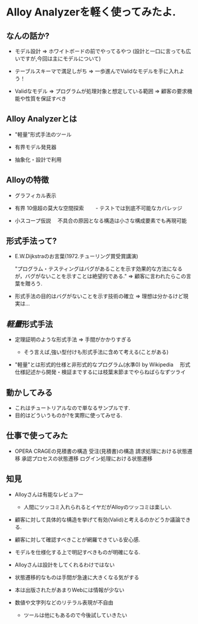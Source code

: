 # Alloy Analyzerを軽く使ってみたよ.

## なんの話か?

* モデル設計
  => ホワイトボードの前でやってるやつ
     (設計と一口に言っても広いですが,今回は主にモデルについて)

* テーブルスキーマで満足しがち
  => 一歩進んでValidなモデルを手に入れよう！

* Validなモデル
  => プログラムが処理対象と想定している範囲
  => 顧客の要求機能や性質を保証すべき

## Alloy Analyzerとは

* "軽量"形式手法のツール

* 有界モデル発見器

* 抽象化・設計で利用

## Alloyの特徴

* グラフィカル表示

* 有界
  10億超の莫大な空間探索
　　- テストでは到底不可能なカバレッジ

* 小スコープ仮説
　不具合の原因となる構造は小さな構成要素でも再現可能

## 形式手法って?

* E.W.Dijkstraのお言葉(1972.チューリング賞受賞講演)

  "プログラム・テスティングはバグがあることを示す効果的な方法になるが，バグがないことを示すことは絶望的である."
  => 顧客に言われたらこの言葉を贈ろう.

* 形式手法の目的はバグがないことを示す技術の確立
  => 理想は分かるけど現実は...

## *軽量*形式手法

* 定理証明のような形式手法 => 手間がかかりすぎる
  * そう言えば,強い型付けも形式手法に含めて考える(ことがある)

* "軽量"とは形式的仕様と非形式的なプログラム(水準0) by Wikipedia
　形式仕様記述から開発・検証までするには枝葉末節までやらねばらなずツライ

## 動かしてみる

* これはチュートリアルなので単なるサンプルです.
* 目的はどういうものか?を実際に使ってみせる.

## 仕事で使ってみた

* OPERA
  CRAGEの見積書の構造
  受注(見積書)の構造
  請求処理における状態遷移
  承認プロセスの状態遷移
  ログイン処理における状態遷移

## 知見

* Alloyさんは有能なレビュアー
  * 人間にツッコミ入れられるとイヤだがAlloyのツッコミは楽しい.
* 顧客に対して具体的な構造を挙げて有効(Valid)と考えるのかどうか議論できる.
* 顧客に対して確認すべきことが網羅できている安心感.
* モデルを仕様化する上で明記すべきものが明確になる.

* Alloyさんは設計をしてくれるわけではない
* 状態遷移的なものは手間が急速に大きくなる気がする
* 本は出版されたがあまりWebには情報が少ない
* 数値や文字列などのリテラル表現が不自由
  * ツールは他にもあるので今後試していきたい

